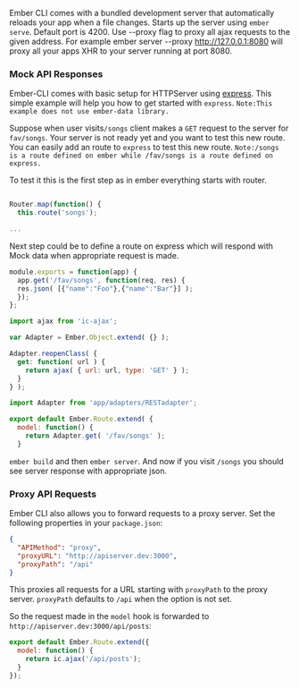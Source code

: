 
Ember CLI comes with a bundled development server that automatically reloads your app when a file changes. Starts up the server using `ember serve`.
Default port is 4200. Use --proxy flag to proxy all ajax requests to the given address. For example ember server --proxy http://127.0.0.1:8080 will proxy all your apps XHR to your server running at port 8080.

### Mock API Responses

Ember-CLI comes with basic setup for HTTPServer using [express](http://expressjs.com/).
This simple example will help you how to get started with `express`.
`Note:This example does not use ember-data library. `

Suppose when user visits`/songs` client makes a `GET` request to the server for `fav/songs`.
Your server is not ready yet and you want to test this new route. You can easily add an route to `express` to test this new route.
`Note:/songs is a route defined on ember while /fav/songs is a route defined on express.`

To test it this is the first step as in ember everything starts with router.

```app/router.js

Router.map(function() {
  this.route('songs');

...
```

Next step could be to define a route on express which will respond with Mock data when appropriate request is made.

```server/routes/songs.js
module.exports = function(app) {
  app.get('/fav/songs', function(req, res) {
  res.json( [{"name":"Foo"},{"name":"Bar"}] );
  });
};
```

```app/adapters/RESTadapter.js
import ajax from 'ic-ajax';

var Adapter = Ember.Object.extend( {} );

Adapter.reopenClass( {
  get: function( url ) {
    return ajax( { url: url, type: 'GET' } );
  }
} );
```

```app/routes/songs.js
import Adapter from 'app/adapters/RESTadapter';

export default Ember.Route.extend( {
  model: function() {
    return Adapter.get( '/fav/songs' );
  }
```

`ember build` and then `ember server`. And now if you visit `/songs` you should see server response with appropriate json.

### Proxy API Requests

Ember CLI also allows you to forward requests to a proxy server. Set the following
properties in your `package.json`:

```package.json
{
  "APIMethod": "proxy",
  "proxyURL": "http://apiserver.dev:3000",
  "proxyPath": "/api"
}
```

This proxies all requests for a URL starting with `proxyPath` to the proxy server.
`proxyPath` defaults to `/api` when the option is not set.

So the request made in the `model` hook is forwarded to
`http://apiserver.dev:3000/api/posts`:

```js
export default Ember.Route.extend({
  model: function() {
    return ic.ajax('/api/posts');
  }
});
```
